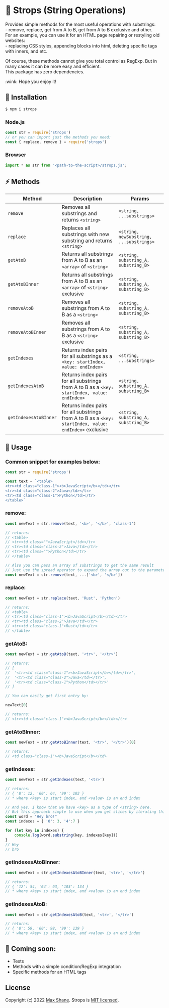# :hocho: Strops (String Operations)

<p>Provides simple methods for the most useful operations with substrings:<br/>
- remove, replace, get from A to B, get from A to B exclusive and other.
<br/>For an example, you can use it for an HTML page repairing or restyling old websites:<br/>
- replacing CSS styles, appending blocks into html, deleting specific tags with inners, and etc.</p>
  
<p>Of course, these methods cannot give you total control as RegExp. 
But in many cases it can be more easy and efficient. 
<br/>This package has zero dependencies.</p>

<p>:wink: Hope you enjoy it!</p>

## :pushpin: Installation

```bash
$ npm i strops
```

### Node.js
```js
const str = require('strops')
// or you can import just the methods you need:
const { replace, remove } = require('strops')
```

### Browser
```js
import * as str from '<path-to-the-script>/strops.js';
```

## :zap: Methods

| Method | Description | Params |
|----------------|-------------------------|---------------------------------------|
| `remove` | Removes all substrings and returns `<string>` | `<string, ...substrings>` |
| `replace` | Replaces all substrings with new substring and returns `<string>` | `<string, newSubstring, ...substrings>` |
| `getAtoB` | Returns all substrings from A to B as an `<array>` of `<string>` | `<string, substring_A, substring_B>` |
| `getAtoBInner` | Returns all substrings from A to B as an `<array>` of `<string>` exclusive | `<string, substring_A, substring_B>` |
| `removeAtoB` | Removes all substrings from A to B as a `<string>`| `<string, substring_A, substring_B>` |
| `removeAtoBInner` | Removes all substrings from A to B as a `<string>` exclusive | `<string, substring_A, substring_B>` |
| `getIndexes` | Returns index pairs for all substrings as a `<key: startIndex, value: endIndex>` | `<string, ...substrings>` |
| `getIndexesAtoB` | Returns index pairs for all substrings from A to B  as a `<key: startIndex, value: endIndex>` | `<string, substring_A, substring_B>` |
| `getIndexesAtoBInner` | Returns index pairs for all substrings from A to B  as a `<key: startIndex, value: endIndex>` exclusive | `<string, substring_A, substring_B>` |


## :blue_book: Usage

### Common snippet for examples below:
```js
const str = require('strops')

const text = `<table>
<tr><td class="class-1"><b>JavaScript</b></td></tr>
<tr><td class="class-2">Java</td></tr>
<tr><td class="class-1">Python</td></tr>
</table>`
```

### remove:
```js
const newText = str.remove(text, '<b>', '</b>', 'class-1')

// returns:
// <table>
// <tr><td class="">JavaScript</td></tr>
// <tr><td class="class-2">Java</td></tr>
// <tr><td class="">Python</td></tr>
// </table>

// Also you can pass an array of substrings to get the same result
// Just use the spread operator to expand the array out to the parameters
const newText = str.remove(text, ...['<b>', '</b>'])
```

### replace:
```js
const newText = str.replace(text, 'Rust', 'Python')

// returns:
// <table>
// <tr><td class="class-1"><b>JavaScript</b></td></tr>
// <tr><td class="class-2">Java</td></tr>
// <tr><td class="class-1">Rust</td></tr>
// </table>
```

### getAtoB:
```js
const newText = str.getAtoB(text, '<tr>', '</tr>')

// returns:
// [
//  '<tr><td class="class-1"><b>JavaScript</b></td></tr>',
//  '<tr><td class="class-2">Java</td></tr>',
//  '<tr><td class="class-1">Python</td></tr>'
// ]

// You can easily get first entry by:

newText[0]

// returns:
// <tr><td class="class-1"><b>JavaScript</b></td></tr>
```

### getAtoBInner:
```js
const newText = str.getAtoBInner(text, '<tr>', '</tr>')[0]

// returns:
// <td class="class-1"><b>JavaScript</b></td>
```

### getIndexes:
```js
const newText = str.getIndexes(text, '<tr>')

// returns:
// { '8': 12, '60': 64, '99': 103 }
// * where <key> is start index, and <value> is an end index

// And yes. I know that we have <key> as a type of <string> here. 
// But this approach simple to use when you get slices by iterating this:
const word = "Hey bro!"
const indexes = { '0': 3, '4':7 }

for (let key in indexes) {
    console.log(word.substring(key, indexes[key]))
}
// Hey
// bro
```

### getIndexesAtoBInner:
```js
const newText = str.getIndexesAtoBInner(text, '<tr>', '</tr>')

// returns:
// { '12': 54, '64': 93, '103': 134 }
// * where <key> is start index, and <value> is an end index
```

### getIndexesAtoB:
```js
const newText = str.getIndexesAtoB(text, '<tr>', '</tr>')

// returns:
// { '8': 59, '60': 98, '99': 139 }
// * where <key> is start index, and <value> is an end index
```

## :dart: Coming soon:

- Tests
- Methods with a simple condition/RegExp integration
- Specific methods for an HTML tags

## License
Copyright (c) 2022 [Max Shane](https://github.com/wellloy1).
Strops is [MIT licensed](./LICENSE).
